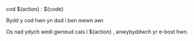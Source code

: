 cod ${action} : ${code}

Bydd y cod hwn yn dod i ben mewn awr.

Os nad ydych wedi gwneud cais i ${action} , anwybyddwch yr e-bost hwn.
